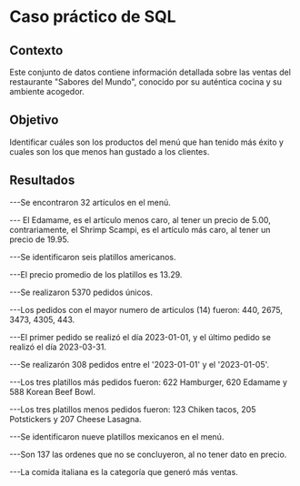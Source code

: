# Caso práctico de SQL

## Contexto
Este conjunto de datos contiene información detallada sobre las ventas del restaurante "Sabores del Mundo", conocido por su auténtica cocina y su ambiente acogedor.

## Objetivo
Identificar cuáles son los productos del menú que han tenido más éxito y cuales son los que menos han gustado a los clientes.

## Resultados
---Se encontraron 32 artículos en el menú. 

--- El Edamame, es el artículo menos caro, al tener un precio de 5.00, contrariamente, el Shrimp Scampi, es el artículo más caro, al tener un precio de 19.95. 

---Se identificaron seis platillos americanos.

---El precio promedio de los platillos es 13.29.

---Se realizaron 5370 pedidos únicos.

---Los pedidos con el mayor numero de articulos (14) fueron: 440, 2675, 3473, 4305, 443.

---El primer pedido se realizó el día 2023-01-01, y el último pedido se realizó el día 2023-03-31.

---Se realizarón 308 pedidos entre el '2023-01-01' y el '2023-01-05'. 

---Los tres platillos más pedidos fueron: 622 Hamburger, 620 Edamame y 588 Korean Beef Bowl.

---Los tres platillos menos pedidos fueron: 123 Chiken tacos, 205 Potstickers y 207 Cheese Lasagna.

---Se identificaron nueve platillos mexicanos en el menú. 

---Son 137 las ordenes que no se concluyeron, al no tener dato en precio. 

---La comida italiana es la categoría que generó más ventas.
